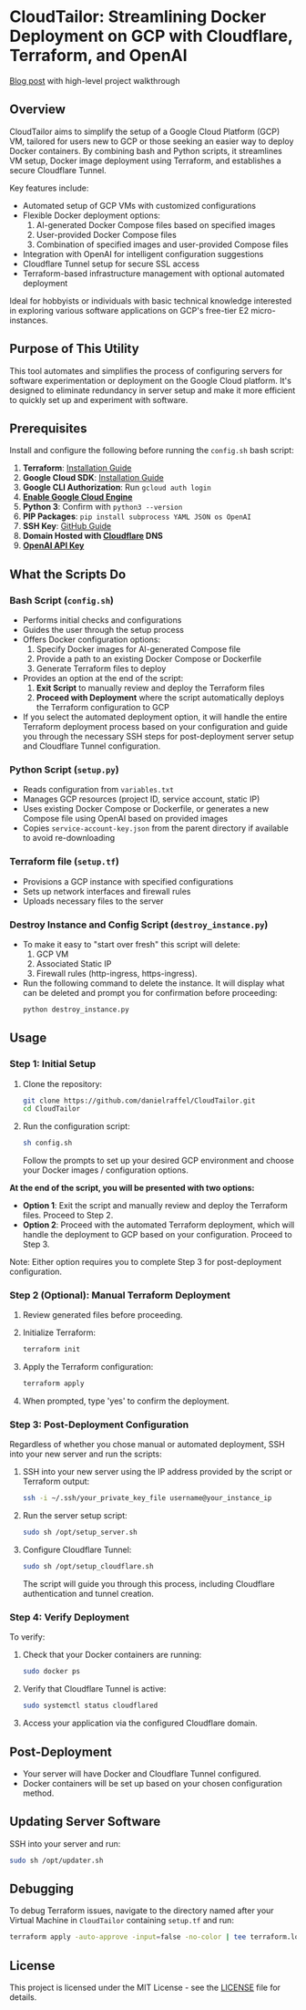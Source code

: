 # CloudTailor: Streamlining Docker Deployment on GCP with Cloudflare, Terraform, and OpenAI

[Blog post](https://danielraffel.me/2024/01/12/cloudtailor/) with high-level project walkthrough

## Overview

CloudTailor aims to simplify the setup of a Google Cloud Platform (GCP) VM, tailored for users new to GCP or those seeking an easier way to deploy Docker containers. By combining bash and Python scripts, it streamlines VM setup, Docker image deployment using Terraform, and establishes a secure Cloudflare Tunnel.

Key features include:
- Automated setup of GCP VMs with customized configurations
- Flexible Docker deployment options:
  1. AI-generated Docker Compose files based on specified images
  2. User-provided Docker Compose files
  3. Combination of specified images and user-provided Compose files
- Integration with OpenAI for intelligent configuration suggestions
- Cloudflare Tunnel setup for secure SSL access
- Terraform-based infrastructure management with optional automated deployment

Ideal for hobbyists or individuals with basic technical knowledge interested in exploring various software applications on GCP's free-tier E2 micro-instances.

## Purpose of This Utility

This tool automates and simplifies the process of configuring servers for software experimentation or deployment on the Google Cloud platform. It's designed to eliminate redundancy in server setup and make it more efficient to quickly set up and experiment with software.

## Prerequisites

Install and configure the following before running the `config.sh` bash script:

1. **Terraform**: [Installation Guide](https://www.terraform.io/downloads.html)
2. **Google Cloud SDK**: [Installation Guide](https://cloud.google.com/sdk/docs/install)
3. **Google CLI Authorization**: Run `gcloud auth login`
4. **[Enable Google Cloud Engine](https://console.cloud.google.com/compute/)**
5. **Python 3**: Confirm with `python3 --version`
6. **PIP Packages**: `pip install subprocess YAML JSON os OpenAI`
7. **SSH Key**: [GitHub Guide](https://docs.github.com/en/authentication/connecting-to-github-with-ssh/generating-a-new-ssh-key-and-adding-it-to-the-ssh-agent)
8. **Domain Hosted with [Cloudflare](https://cloudflare.com) DNS**
9. **[OpenAI API Key](https://platform.openai.com/api-keys)**

## What the Scripts Do

### Bash Script (`config.sh`)
- Performs initial checks and configurations
- Guides the user through the setup process
- Offers Docker configuration options:
  1. Specify Docker images for AI-generated Compose file
  2. Provide a path to an existing Docker Compose or Dockerfile
  3. Generate Terraform files to deploy
- Provides an option at the end of the script:
  1. **Exit Script** to manually review and deploy the Terraform files
  2. **Proceed with Deployment** where the script automatically deploys the Terraform configuration to GCP
- If you select the automated deployment option, it will handle the entire Terraform deployment process based on your configuration and guide you through the necessary SSH steps for post-deployment server setup and Cloudflare Tunnel configuration.

### Python Script (`setup.py`)
- Reads configuration from `variables.txt`
- Manages GCP resources (project ID, service account, static IP)
- Uses existing Docker Compose or Dockerfile, or generates a new Compose file using OpenAI based on provided images
- Copies `service-account-key.json` from the parent directory if available to avoid re-downloading

### Terraform file (`setup.tf`)
- Provisions a GCP instance with specified configurations
- Sets up network interfaces and firewall rules
- Uploads necessary files to the server

### Destroy Instance and Config Script (`destroy_instance.py`)
- To make it easy to "start over fresh" this script will delete:
  1. GCP VM
  2. Associated Static IP
  3. Firewall rules (http-ingress, https-ingress).
- Run the following command to delete the instance. It will display what can be deleted and prompt you for confirmation before proceeding:
   ```bash
   python destroy_instance.py
   ```

## Usage

### Step 1: Initial Setup

1. Clone the repository:
   ```bash
   git clone https://github.com/danielraffel/CloudTailor.git
   cd CloudTailor
   ```

2. Run the configuration script:
   ```bash
   sh config.sh
   ```
   Follow the prompts to set up your desired GCP environment and choose your Docker images / configuration options.

  **At the end of the script, you will be presented with two options:** 
   - **Option 1**: Exit the script and manually review and deploy the Terraform files. Proceed to Step 2. 
   - **Option 2**: Proceed with the automated Terraform deployment, which will handle the deployment to GCP based on your configuration. Proceed to Step 3.

   Note: Either option requires you to complete Step 3 for post-deployment configuration.

### Step 2 (Optional): Manual Terraform Deployment

1. Review generated files before proceeding.
2. Initialize Terraform:
   ```bash
   terraform init
   ```

3. Apply the Terraform configuration:
   ```bash
   terraform apply
   ```

4. When prompted, type 'yes' to confirm the deployment.

### Step 3: Post-Deployment Configuration

Regardless of whether you chose manual or automated deployment, SSH into your new server and run the scripts:

1. SSH into your new server using the IP address provided by the script or Terraform output:
   ```bash
   ssh -i ~/.ssh/your_private_key_file username@your_instance_ip
   ```

2. Run the server setup script:
   ```bash
   sudo sh /opt/setup_server.sh
   ```

3. Configure Cloudflare Tunnel:
   ```bash
   sudo sh /opt/setup_cloudflare.sh
   ```
   The script will guide you through this process, including Cloudflare authentication and tunnel creation.

### Step 4: Verify Deployment

To verify:
1. Check that your Docker containers are running:
   ```bash
   sudo docker ps
   ```

2. Verify that Cloudflare Tunnel is active:
   ```bash
   sudo systemctl status cloudflared
   ```

3. Access your application via the configured Cloudflare domain.

## Post-Deployment

- Your server will have Docker and Cloudflare Tunnel configured.
- Docker containers will be set up based on your chosen configuration method.

## Updating Server Software

SSH into your server and run:
```bash
sudo sh /opt/updater.sh
```

## Debugging

To debug Terraform issues, navigate to the directory named after your Virtual Machine in `CloudTailor` containing `setup.tf` and run:
```bash
terraform apply -auto-approve -input=false -no-color | tee terraform.log
```

## License

This project is licensed under the MIT License - see the [LICENSE](LICENSE) file for details.
```
